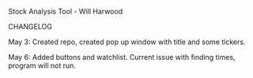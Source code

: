 Stock Analysis Tool - Will Harwood

CHANGELOG

May 3: Created repo, created pop up window with title and some tickers.


May 6: Added buttons and watchlist. Current issue with finding times, program will not run.
